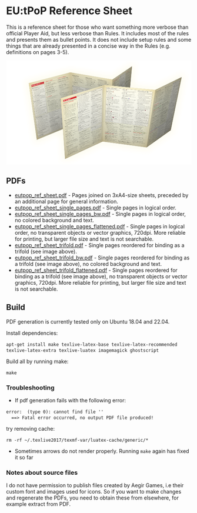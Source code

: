# EU:tPoP Reference Sheet

This is a reference sheet for those who want something more verbose than official Player Aid, but less verbose than Rules.
It includes most of the rules and presents them as bullet points.
It does not include setup rules and some things that are already presented in a concise way in the Rules (e.g. definitions on pages 3-5).

![trifold](/src/images/trifold.png)

## PDFs

* [eutpop_ref_sheet.pdf](./pdf/eutpop_ref_sheet.pdf?raw=1) - Pages joined on 3xA4-size sheets, preceded by an additional page for general information.
* [eutpop_ref_sheet_single_pages.pdf](./pdf/eutpop_ref_sheet_single_pages.pdf?raw=1) - Single pages in logical order.
* [eutpop_ref_sheet_single_pages_bw.pdf](./pdf/eutpop_ref_sheet_single_pages_bw.pdf?raw=1) - Single pages in logical order, no colored background and text.
* [eutpop_ref_sheet_single_pages_flattened.pdf](./pdf/eutpop_ref_sheet_single_pages_flattened.pdf?raw=1) - Single pages in logical order, no transparent objects or vector graphics, 720dpi. More reliable for printing, but larger file size and text is not searchable.
* [eutpop_ref_sheet_trifold.pdf](./pdf/eutpop_ref_sheet_trifold.pdf?raw=1) - Single pages reordered for binding as a trifold (see image above).
* [eutpop_ref_sheet_trifold_bw.pdf](./pdf/eutpop_ref_sheet_trifold_bw.pdf?raw=1) - Single pages reordered for binding as a trifold (see image above), no colored background and text.
* [eutpop_ref_sheet_trifold_flattened.pdf](./pdf/eutpop_ref_sheet_trifold_flattened.pdf?raw=1) - Single pages reordered for binding as a trifold (see image above), no transparent objects or vector graphics, 720dpi. More reliable for printing, but larger file size and text is not searchable.

## Build

PDF generation is currently tested only on Ubuntu 18.04 and 22.04.

Install dependencies:

```shell
apt-get install make texlive-latex-base texlive-latex-recommended texlive-latex-extra texlive-luatex imagemagick ghostscript
```

Build all by running make:

```shell
make
```


### Troubleshooting

* If pdf generation fails with the following error:
```
error:  (type 0): cannot find file ''
  ==> Fatal error occurred, no output PDF file produced!
```
try removing cache:
```shell
rm -rf ~/.texlive2017/texmf-var/luatex-cache/generic/*
```

* Sometimes arrows do not render properly. Running `make` again has fixed it so far

### Notes about source files

I do not have permission to publish files created by Aegir Games, i.e their custom font and images used for icons.
So if you want to make changes and regenerate the PDFs, you need to obtain these from elsewhere, for example extract from PDF.

